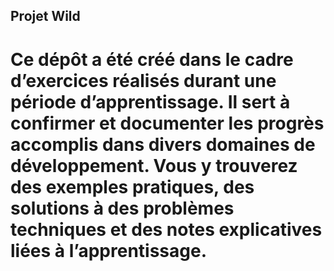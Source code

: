 ## Projet Wild

# Ce dépôt a été créé dans le cadre d’exercices réalisés durant une période d’apprentissage. Il sert à confirmer et documenter les progrès accomplis dans divers domaines de développement. Vous y trouverez des exemples pratiques, des solutions à des problèmes techniques et des notes explicatives liées à l’apprentissage.

